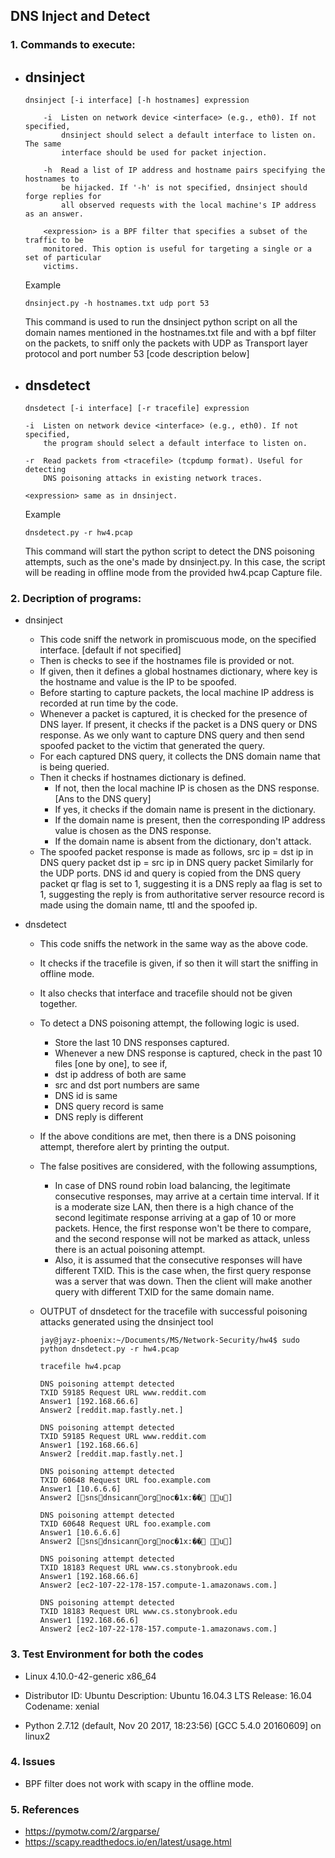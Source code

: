 ## DNS Inject and Detect

### 1. Commands to execute:

-	dnsinject
	-
	```
	dnsinject [-i interface] [-h hostnames] expression
	
		-i  Listen on network device <interface> (e.g., eth0). If not specified,
			dnsinject should select a default interface to listen on. The same
			interface should be used for packet injection.

		-h  Read a list of IP address and hostname pairs specifying the hostnames to
			be hijacked. If '-h' is not specified, dnsinject should forge replies for
			all observed requests with the local machine's IP address as an answer.
		
		<expression> is a BPF filter that specifies a subset of the traffic to be
		monitored. This option is useful for targeting a single or a set of particular
		victims.
	```

	Example
	
	```
	dnsinject.py -h hostnames.txt udp port 53
	```
	
	This command is used to run the dnsinject python script on all the domain names 
	mentioned in the hostnames.txt file and with a bpf filter on the packets, to
	sniff only the packets with UDP as Transport layer protocol and port number 53 
	[code description below]

-	dnsdetect
	-
	```
	dnsdetect [-i interface] [-r tracefile] expression

	-i  Listen on network device <interface> (e.g., eth0). If not specified,
		the program should select a default interface to listen on.

	-r  Read packets from <tracefile> (tcpdump format). Useful for detecting
		DNS poisoning attacks in existing network traces.

	<expression> same as in dnsinject.
	```

	Example
	
	```
	dnsdetect.py -r hw4.pcap
	```

	This command will start the python script to detect the DNS poisoning attempts, such as
	the one's made by dnsinject.py. In this case, the script will be reading in offline mode
	from the provided hw4.pcap Capture file.
	

### 2. Decription of programs:

-	dnsinject
	-	This code sniff the network in promiscuous mode, on the specified interface. [default if not specified]
	-	Then is checks to see if the hostnames file is provided or not.
	-	If given, then it defines a global hostnames dictionary, 
			where key is the hostname and value is the IP to be spoofed.
	-	Before starting to capture packets, the local machine IP address is recorded at run time by the code.	
	-	Whenever a packet is captured, it is checked for the presence of DNS layer. If present, it checks if
			the packet is a DNS query or DNS response. As we only want to capture DNS query and then send spoofed packet 
			to the victim that generated the query.
	-	For each captured DNS query, it collects the DNS domain name that is being queried.
	-	Then it checks if hostnames dictionary is defined.
		-	If not, then the local machine IP is chosen as the DNS response. [Ans to the DNS query] 
		-	If yes, it checks if the domain name is present in the dictionary. 
		-	If the domain name is present, then the corresponding IP address value is chosen as the DNS response.
		-	If the domain name is absent from the dictionary, don't attack. 
	-	The spoofed packet response is made as follows, 
			src ip = dst ip in DNS query packet
			dst ip = src ip in DNS query packet
			Similarly for the UDP ports.
			DNS id and query is copied from the DNS query packet
			qr flag is set to 1, suggesting it is a DNS reply
			aa flag is set to 1, suggesting the reply is from authoritative server
			resource record is made using the domain name, ttl and the spoofed ip.

-	dnsdetect
	-	This code sniffs the network in the same way as the above code.
	-	It checks if the tracefile is given, if so then it will start the sniffing in offline mode.
	-	It also checks that interface and tracefile should not be given together.
	-	To detect a DNS poisoning attempt, the following logic is used.
		-	Store the last 10 DNS responses captured.
		-	Whenever a new DNS response is captured, check in the past 10 files [one by one], to see if, 
		-	dst ip address of both are same
		-	src and dst port numbers are same
		-	DNS id is same
		-	DNS query record is same
		-	DNS reply is different
	-	If the above conditions are met, then there is a DNS poisoning attempt, therefore alert by printing the output.
	-	The false positives are considered, with the following assumptions, 
		-	In case of DNS round robin load balancing, the legitimate consecutive responses,
				may arrive at a certain time interval. If it is a moderate size LAN, then there is a high chance
				of the second legitimate response arriving at a gap of 10 or more packets. Hence, the first 
				response won't be there to compare, and the second response will not be marked as attack, 
				unless there is an actual poisoning attempt.
		-	Also, it is assumed that the consecutive responses will have different TXID. This is the case when,
				the first query response was a server that was down. Then the client will make another query
				with different TXID for the same domain name.

	-	OUTPUT of dnsdetect for the tracefile with successful poisoning attacks 
			generated using the dnsinject tool
			
			jay@jayz-phoenix:~/Documents/MS/Network-Security/hw4$ sudo python dnsdetect.py -r hw4.pcap

			tracefile hw4.pcap

			DNS poisoning attempt detected
			TXID 59185 Request URL www.reddit.com
			Answer1 [192.168.66.6]
			Answer2 [reddit.map.fastly.net.]

			DNS poisoning attempt detected
			TXID 59185 Request URL www.reddit.com
			Answer1 [192.168.66.6]
			Answer2 [reddit.map.fastly.net.]

			DNS poisoning attempt detected
			TXID 60648 Request URL foo.example.com
			Answer1 [10.6.6.6]
			Answer2 [snsdnsicannorgnoc�1x:�� u]

			DNS poisoning attempt detected
			TXID 60648 Request URL foo.example.com
			Answer1 [10.6.6.6]
			Answer2 [snsdnsicannorgnoc�1x:�� u]

			DNS poisoning attempt detected
			TXID 18183 Request URL www.cs.stonybrook.edu
			Answer1 [192.168.66.6]
			Answer2 [ec2-107-22-178-157.compute-1.amazonaws.com.]

			DNS poisoning attempt detected
			TXID 18183 Request URL www.cs.stonybrook.edu
			Answer1 [192.168.66.6]
			Answer2 [ec2-107-22-178-157.compute-1.amazonaws.com.]


### 3. Test Environment for both the codes
-	Linux 4.10.0-42-generic x86_64
-	Distributor ID:	Ubuntu
		Description:	Ubuntu 16.04.3 LTS
		Release:	16.04
		Codename:	xenial

- 	Python 2.7.12 (default, Nov 20 2017, 18:23:56) 
		[GCC 5.4.0 20160609] on linux2



### 4. Issues
-	BPF filter does not work with scapy in the offline mode.


### 5. References
-	https://pymotw.com/2/argparse/
-	https://scapy.readthedocs.io/en/latest/usage.html



